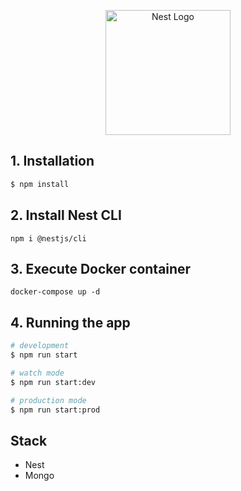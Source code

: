 <p align="center">
  <a href="http://nestjs.com/" target="blank"><img src="https://nestjs.com/img/logo-small.svg" width="200" alt="Nest Logo" /></a>
</p>

[circleci-image]: https://img.shields.io/circleci/build/github/nestjs/nest/master?token=abc123def456
[circleci-url]: https://circleci.com/gh/nestjs/nest

 
## 1. Installation

```bash
$ npm install
```
## 2. Install Nest CLI
```
npm i @nestjs/cli
```
## 3. Execute Docker container
```
docker-compose up -d
```
## 4. Running the app

```bash
# development
$ npm run start

# watch mode
$ npm run start:dev

# production mode
$ npm run start:prod
```

## Stack
* Nest
* Mongo